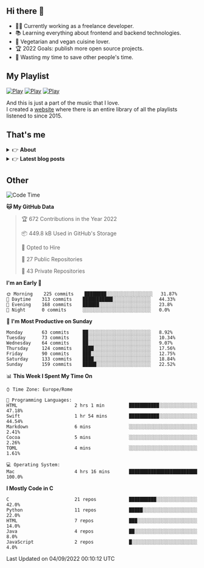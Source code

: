 <h2>Hi there 👋</h2>

- 👨‍💻 Currently working as a freelance developer.
- :books: Learning everything about frontend and backend technologies.
- 🌱 Vegetarian and vegan cuisine lover.
- :trophy: 2022 Goals: publish more open source projects.
- :dart: Wasting my time to save other people's time.

## My Playlist
[![Play](https://user-images.githubusercontent.com/22590804/173320312-c6ff4952-2d80-4da0-bc86-1a49d009b4a7.jpg)](https://music.apple.com/it/playlist/juice/pl.u-mJy83A8tGBvZWA)
[![Play](https://user-images.githubusercontent.com/22590804/173320788-49695c90-a4c3-48b3-8ac5-f6f4b944955f.jpg)](https://music.apple.com/it/playlist/gym/pl.u-38oWWgbT3gryK0)
[![Play](https://user-images.githubusercontent.com/22590804/173321081-fd673357-e189-4e1d-bf6a-fc8048872de2.jpg)](https://music.apple.com/it/playlist/relax/pl.u-9N9LLp3u27KNLk)

And this is just a part of the music that I love.  
I created a [website](http://simonemargiomusic.im) where there is an entire library of all the playlists listened to since 2015.

## That's me
<!-- markdownlint-disable MD033 -->
<details>
    <summary>&#128073 <b>About</b></summary><br/>

<!-- BLOG-POST-LIST:START -->
- 👀 [About me](https://simonemargio.im/about/)
- 🧑‍💻 [Resume](https://simonemargio.im/resume/)
- 🤝 [Polywork](https://www.polywork.com/simonemargio)
<!-- BLOG-POST-LIST:END -->
</details>

<details>
    <summary>&#128073 <b>Latest blog posts</b></summary><br/>

<!-- BLOG-POST-LIST:START -->
- [Apple Music](https://simonemargio.im/blog/applemusic/)
- [iCloud Keychain](https://simonemargio.im/blog/icloudkeychain/)
- [Digital legacy](https://simonemargio.im/blog/digitallegacy/)
- [Usability](https://simonemargio.im/blog/usability/)
- [Bitwarden](https://simonemargio.im/blog/bitwarden/)
- [About EXIF metadata](https://simonemargio.im/blog/aboutexifmetadata/)
- [Stop using whatsapp](https://simonemargio.im/blog/stopusingwhatsapp/)
- [Password Managers](https://simonemargio.im/blog/managepasswords/)
- [Always backup](https://simonemargio.im/blog/backup/)
- [Fix Apple Watch battery life](https://simonemargio.im/blog/fixapplewatch/)
- [Summer reading](https://simonemargio.im/blog/summer-reading/)
<!-- BLOG-POST-LIST:END -->
</details>





## Other

<!--START_SECTION:waka-->
![Code Time](http://img.shields.io/badge/Code%20Time-241%20hrs%2056%20mins-blue)

**🐱 My GitHub Data** 

> 🏆 672 Contributions in the Year 2022
 > 
> 📦 449.8 kB Used in GitHub's Storage 
 > 
> 💼 Opted to Hire
 > 
> 📜 27 Public Repositories 
 > 
> 🔑 43 Private Repositories  
 > 
**I'm an Early 🐤** 

```text
🌞 Morning    225 commits    ████████░░░░░░░░░░░░░░░░░   31.87% 
🌆 Daytime    313 commits    ███████████░░░░░░░░░░░░░░   44.33% 
🌃 Evening    168 commits    ██████░░░░░░░░░░░░░░░░░░░   23.8% 
🌙 Night      0 commits      ░░░░░░░░░░░░░░░░░░░░░░░░░   0.0%

```
📅 **I'm Most Productive on Sunday** 

```text
Monday       63 commits     ██░░░░░░░░░░░░░░░░░░░░░░░   8.92% 
Tuesday      73 commits     ██░░░░░░░░░░░░░░░░░░░░░░░   10.34% 
Wednesday    64 commits     ██░░░░░░░░░░░░░░░░░░░░░░░   9.07% 
Thursday     124 commits    ████░░░░░░░░░░░░░░░░░░░░░   17.56% 
Friday       90 commits     ███░░░░░░░░░░░░░░░░░░░░░░   12.75% 
Saturday     133 commits    ████░░░░░░░░░░░░░░░░░░░░░   18.84% 
Sunday       159 commits    █████░░░░░░░░░░░░░░░░░░░░   22.52%

```


📊 **This Week I Spent My Time On** 

```text
⌚︎ Time Zone: Europe/Rome

💬 Programming Languages: 
HTML                     2 hrs 1 min         ███████████░░░░░░░░░░░░░░   47.18% 
Swift                    1 hr 54 mins        ███████████░░░░░░░░░░░░░░   44.54% 
Markdown                 6 mins              ░░░░░░░░░░░░░░░░░░░░░░░░░   2.41% 
Cocoa                    5 mins              ░░░░░░░░░░░░░░░░░░░░░░░░░   2.26% 
TOML                     4 mins              ░░░░░░░░░░░░░░░░░░░░░░░░░   1.61%

💻 Operating System: 
Mac                      4 hrs 16 mins       █████████████████████████   100.0%

```

**I Mostly Code in C** 

```text
C                        21 repos            ██████████░░░░░░░░░░░░░░░   42.0% 
Python                   11 repos            █████░░░░░░░░░░░░░░░░░░░░   22.0% 
HTML                     7 repos             ███░░░░░░░░░░░░░░░░░░░░░░   14.0% 
Java                     4 repos             ██░░░░░░░░░░░░░░░░░░░░░░░   8.0% 
JavaScript               2 repos             █░░░░░░░░░░░░░░░░░░░░░░░░   4.0%

```



 Last Updated on 04/09/2022 00:10:12 UTC
<!--END_SECTION:waka-->



